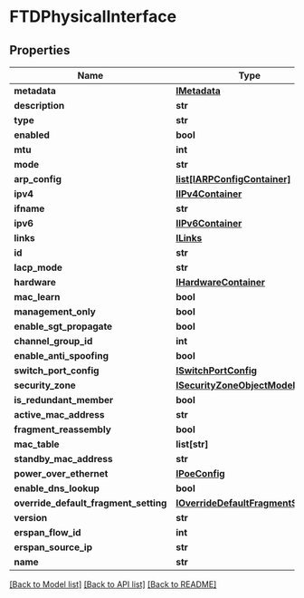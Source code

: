# FTDPhysicalInterface

## Properties
Name | Type | Description | Notes
------------ | ------------- | ------------- | -------------
**metadata** | [**IMetadata**](IMetadata.md) |  | [optional] 
**description** | **str** |  | [optional] 
**type** | **str** |  | [optional] 
**enabled** | **bool** |  | [optional] 
**mtu** | **int** |  | [optional] 
**mode** | **str** |  | [optional] 
**arp_config** | [**list[IARPConfigContainer]**](IARPConfigContainer.md) |  | [optional] 
**ipv4** | [**IIPv4Container**](IIPv4Container.md) |  | [optional] 
**ifname** | **str** |  | [optional] 
**ipv6** | [**IIPv6Container**](IIPv6Container.md) |  | [optional] 
**links** | [**ILinks**](ILinks.md) |  | [optional] 
**id** | **str** |  | [optional] 
**lacp_mode** | **str** |  | [optional] 
**hardware** | [**IHardwareContainer**](IHardwareContainer.md) |  | [optional] 
**mac_learn** | **bool** |  | [optional] 
**management_only** | **bool** |  | [optional] 
**enable_sgt_propagate** | **bool** |  | [optional] 
**channel_group_id** | **int** |  | [optional] 
**enable_anti_spoofing** | **bool** |  | [optional] 
**switch_port_config** | [**ISwitchPortConfig**](ISwitchPortConfig.md) |  | [optional] 
**security_zone** | [**ISecurityZoneObjectModel**](ISecurityZoneObjectModel.md) |  | [optional] 
**is_redundant_member** | **bool** |  | [optional] 
**active_mac_address** | **str** |  | [optional] 
**fragment_reassembly** | **bool** |  | [optional] 
**mac_table** | **list[str]** |  | [optional] 
**standby_mac_address** | **str** |  | [optional] 
**power_over_ethernet** | [**IPoeConfig**](IPoeConfig.md) |  | [optional] 
**enable_dns_lookup** | **bool** |  | [optional] 
**override_default_fragment_setting** | [**IOverrideDefaultFragmentSetting**](IOverrideDefaultFragmentSetting.md) |  | [optional] 
**version** | **str** |  | [optional] 
**erspan_flow_id** | **int** |  | [optional] 
**erspan_source_ip** | **str** |  | [optional] 
**name** | **str** |  | [optional] 

[[Back to Model list]](../README.md#documentation-for-models) [[Back to API list]](../README.md#documentation-for-api-endpoints) [[Back to README]](../README.md)



